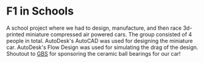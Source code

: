 # F1 in Schools
A school project where we had to design, manufacture, and then race 3d-printed miniature compressed air powered cars. The group consisted of 4 people in total. 
AutoDesk's AutoCAD was used for designing the miniature car. AutoDesk's Flow Design was used for simulating the drag of the design. 
Shoutout to <a href="https://www.gbs.ca/en/succen.html" title="GBS">GBS</a> for sponsoring the ceramic ball bearings for our car!
